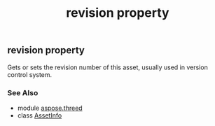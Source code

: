 ﻿---
title: revision property
second_title: Aspose.3D for Python via .NET API References
description: 
type: docs
weight: 200
url: /python-net/aspose.threed/assetinfo/revision/
is_root: false
---

## revision property


Gets or sets the revision number of this asset, usually used in version control system.

### See Also
* module [aspose.threed](../../)
* class [AssetInfo](/3d/python-net/aspose.threed/assetinfo)
